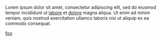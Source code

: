 Lorem ipsum dolor sit amet, consectetur adipiscing elit, sed do eiusmod tempor
incididunt ut [labore](https://en.wiktionary.org/wiki/dolore) et
[dolore](https://en.wiktionary.org/wiki/dolore) magna aliqua. Ut enim ad minim
veniam, quis nostrud exercitation ullamco laboris nisi ut aliquip ex ea commodo
consequat.

[foo](http://foo.com)


